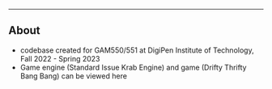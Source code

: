--------------------------------------------
About
--------------------------------------------
- codebase created for GAM550/551 at DigiPen Institute of Technology, Fall 2022 - Spring 2023
- Game engine (Standard Issue Krab Engine) and game (Drifty Thrifty Bang Bang) can be viewed here
